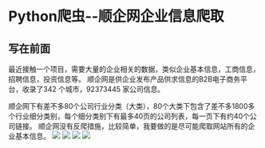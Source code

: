 # Python爬虫--顺企网企业信息爬取
## 写在前面
最近接触一个项目，需要大量的企业相关的数据，类似企业基本信息，工商信息，招聘信息，投资信息等。
顺企网是供企业发布产品供求信息的B2B电子商务平台，收录了342 个城市，92373445 家公司信息。

顺企网下有差不多80个公司行业分类（大类），80个大类下包含了差不多1800多个行业细分类别，每个细分类别下有最多40页的公司列表，每一页下有约40个公司链接。
顺企网没有反爬措施，比较简单，我要做的是尽可能爬取网站所有的企业基本信息。
![](https://github.com/daacheng/PythonBasic/blob/master/pic/shunqi1.png)
![](https://github.com/daacheng/PythonBasic/blob/master/pic/shunqi2.png)
![](https://github.com/daacheng/PythonBasic/blob/master/pic/shunqi3.png)
![](https://github.com/daacheng/PythonBasic/blob/master/pic/shunqi4.png)
